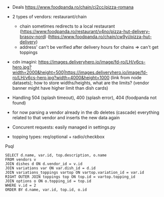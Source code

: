 - Deals https://www.foodpanda.ro/chain/cj2cc/pizza-romana
- 2 types of vendors: restaurant/chain
  - chain sometimes redirects to a local restaurant (https://www.foodpanda.ro/restaurant/v4no/pizza-hut-delivery-brasov-nord) (https://www.foodpanda.ro/chain/cw9yi/pizza-hut-delivery)
  - address' can't be verified after delivery hours for chains => can't get toppings
- cdn imagini: https://images.deliveryhero.io/image/fd-ro/LH/v6cs-hero.jpg?width=2000&height=500|https://images.deliveryhero.io/image/fd-ro/LH/v6cs-hero.jpg?width=4000&height=1000 (link from node datasets); how to store widths/heights, what are the limits? (vendor banner might have higher limit than dish cards)
- Handling 504 (splash timeout), 400 (splash error), 404 (foodpanda not found)
- for now parsing a vendor already in the db deletes (cascade) everything related to that vendor and inserts the new data again



- Concurent requests: easily managed in settings.py
- topping types: req/optional + radio/checkbox




Psql
```
SELECT d.name, var.id, top.description, o.name
FROM vendors v
JOIN dishes d ON d.vendor_id = v.id
JOIN variations var ON var.dish_id = d.id
JOIN variations_toppings vartop ON vartop.variation_id = var.id
RIGHT OUTER JOIN toppings top ON top.id = vartop.topping_id
JOIN options o ON o.topping_id = top.id
WHERE v.id = 2
ORDER BY d.name, var.id, top.id, o.id
```